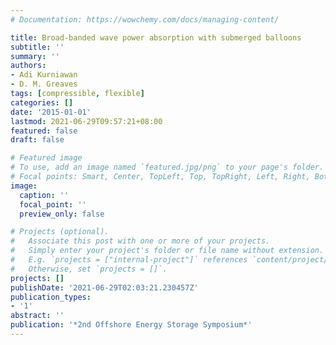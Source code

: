 ```yaml
---
# Documentation: https://wowchemy.com/docs/managing-content/

title: Broad-banded wave power absorption with submerged balloons
subtitle: ''
summary: ''
authors:
- Adi Kurniawan
- D. M. Greaves
tags: [compressible, flexible]
categories: []
date: '2015-01-01'
lastmod: 2021-06-29T09:57:21+08:00
featured: false
draft: false

# Featured image
# To use, add an image named `featured.jpg/png` to your page's folder.
# Focal points: Smart, Center, TopLeft, Top, TopRight, Left, Right, BottomLeft, Bottom, BottomRight.
image:
  caption: ''
  focal_point: ''
  preview_only: false

# Projects (optional).
#   Associate this post with one or more of your projects.
#   Simply enter your project's folder or file name without extension.
#   E.g. `projects = ["internal-project"]` references `content/project/deep-learning/index.md`.
#   Otherwise, set `projects = []`.
projects: []
publishDate: '2021-06-29T02:03:21.230457Z'
publication_types:
- '1'
abstract: ''
publication: '*2nd Offshore Energy Storage Symposium*'
---
```

